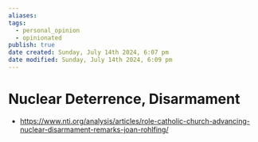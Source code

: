 ```yaml
---
aliases: 
tags:
  - personal_opinion
  - opinionated
publish: true
date created: Sunday, July 14th 2024, 6:07 pm
date modified: Sunday, July 14th 2024, 6:09 pm
---
```


# Nuclear Deterrence, Disarmament
- https://www.nti.org/analysis/articles/role-catholic-church-advancing-nuclear-disarmament-remarks-joan-rohlfing/